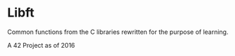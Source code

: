 # Libft
Common functions from the C libraries rewritten for the purpose of learning.

A 42 Project as of 2016
